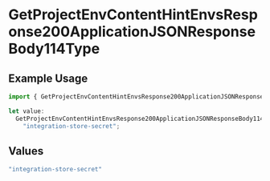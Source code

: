 # GetProjectEnvContentHintEnvsResponse200ApplicationJSONResponseBody114Type

## Example Usage

```typescript
import { GetProjectEnvContentHintEnvsResponse200ApplicationJSONResponseBody114Type } from "@vercel/sdk/models/operations";

let value:
  GetProjectEnvContentHintEnvsResponse200ApplicationJSONResponseBody114Type =
    "integration-store-secret";
```

## Values

```typescript
"integration-store-secret"
```